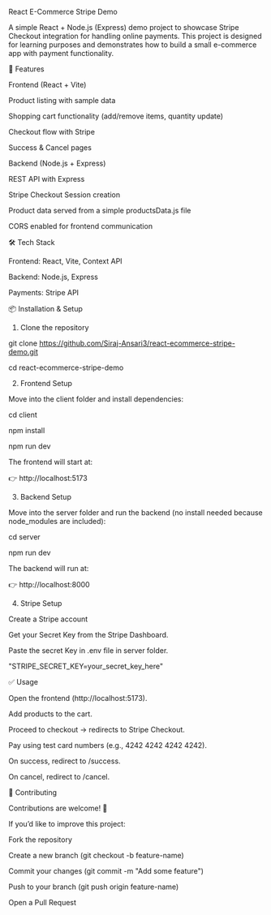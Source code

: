 React E-Commerce Stripe Demo

A simple React + Node.js (Express) demo project to showcase Stripe Checkout integration for handling online payments.
This project is designed for learning purposes and demonstrates how to build a small e-commerce app with payment functionality.




🚀 Features

Frontend (React + Vite)

Product listing with sample data

Shopping cart functionality (add/remove items, quantity update)

Checkout flow with Stripe

Success & Cancel pages

Backend (Node.js + Express)

REST API with Express

Stripe Checkout Session creation

Product data served from a simple productsData.js file

CORS enabled for frontend communication


🛠️ Tech Stack

Frontend: React, Vite, Context API

Backend: Node.js, Express

Payments: Stripe API


📦 Installation & Setup

1. Clone the repository

git clone https://github.com/Siraj-Ansari3/react-ecommerce-stripe-demo.git

cd react-ecommerce-stripe-demo

2. Frontend Setup

Move into the client folder and install dependencies:

cd client

npm install

npm run dev

The frontend will start at:

👉 http://localhost:5173


3. Backend Setup

Move into the server folder and run the backend (no install needed because node_modules are included):

cd server

npm run dev

The backend will run at:

👉 http://localhost:8000



4. Stripe Setup

Create a Stripe account

Get your Secret Key from the Stripe Dashboard.

Paste the secret Key in .env file in server folder.


"STRIPE_SECRET_KEY=your_secret_key_here"


✅ Usage

Open the frontend (http://localhost:5173).

Add products to the cart.

Proceed to checkout → redirects to Stripe Checkout.

Pay using test card numbers (e.g., 4242 4242 4242 4242).

On success, redirect to /success.

On cancel, redirect to /cancel.



🤝 Contributing

Contributions are welcome! 🎉

If you’d like to improve this project:

Fork the repository

Create a new branch (git checkout -b feature-name)

Commit your changes (git commit -m "Add some feature")

Push to your branch (git push origin feature-name)

Open a Pull Request
